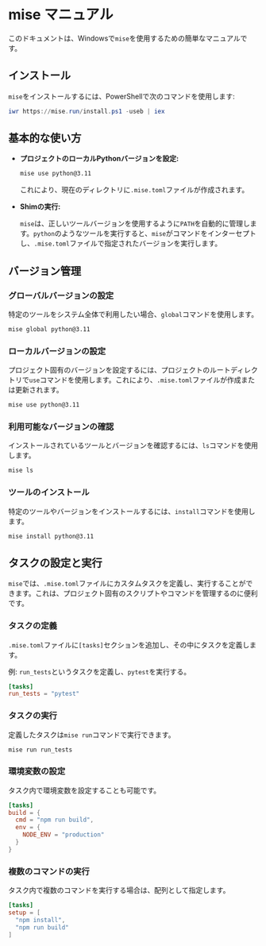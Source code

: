 # mise マニュアル

このドキュメントは、Windowsで`mise`を使用するための簡単なマニュアルです。

## インストール

`mise`をインストールするには、PowerShellで次のコマンドを使用します:

```powershell
iwr https://mise.run/install.ps1 -useb | iex
```

## 基本的な使い方

- **プロジェクトのローカルPythonバージョンを設定:**

  ```bash
  mise use python@3.11
  ```

  これにより、現在のディレクトリに`.mise.toml`ファイルが作成されます。

- **Shimの実行:**

  `mise`は、正しいツールバージョンを使用するように`PATH`を自動的に管理します。`python`のようなツールを実行すると、`mise`がコマンドをインターセプトし、`.mise.toml`ファイルで指定されたバージョンを実行します。

## バージョン管理

### グローバルバージョンの設定

特定のツールをシステム全体で利用したい場合、`global`コマンドを使用します。

```bash
mise global python@3.11
```

### ローカルバージョンの設定

プロジェクト固有のバージョンを設定するには、プロジェクトのルートディレクトリで`use`コマンドを使用します。これにより、`.mise.toml`ファイルが作成または更新されます。

```bash
mise use python@3.11
```

### 利用可能なバージョンの確認

インストールされているツールとバージョンを確認するには、`ls`コマンドを使用します。

```bash
mise ls
```

### ツールのインストール

特定のツールやバージョンをインストールするには、`install`コマンドを使用します。

```bash
mise install python@3.11
```

## タスクの設定と実行

`mise`では、`.mise.toml`ファイルにカスタムタスクを定義し、実行することができます。これは、プロジェクト固有のスクリプトやコマンドを管理するのに便利です。

### タスクの定義

`.mise.toml`ファイルに`[tasks]`セクションを追加し、その中にタスクを定義します。

例: `run_tests`というタスクを定義し、`pytest`を実行する。

```toml
[tasks]
run_tests = "pytest"
```

### タスクの実行

定義したタスクは`mise run`コマンドで実行できます。

```bash
mise run run_tests
```

### 環境変数の設定

タスク内で環境変数を設定することも可能です。

```toml
[tasks]
build = {
  cmd = "npm run build",
  env = {
    NODE_ENV = "production"
  }
}
```

### 複数のコマンドの実行

タスク内で複数のコマンドを実行する場合は、配列として指定します。

```toml
[tasks]
setup = [
  "npm install",
  "npm run build"
]
```
